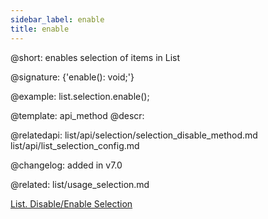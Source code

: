```yaml
---
sidebar_label: enable
title: enable
---          
```


@short: enables selection of items in List

@signature: {'enable(): void;'}

@example:
list.selection.enable();

@template: api_method
@descr:

@relatedapi: 
list/api/selection/selection_disable_method.md
list/api/list_selection_config.md

@changelog:
added in v7.0

@related: list/usage_selection.md

[List. Disable/Enable Selection](https://snippet.dhtmlx.com/i4zj985o)
